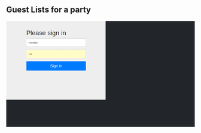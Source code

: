 <h2>Guest Lists for a party</h2>

<p align="center">
  <img src="https://github.com/renatogondin/list-of-guests-spring-and-thymeleaf/blob/master/gestao-festa.gif" alt="animated" />
</p>
